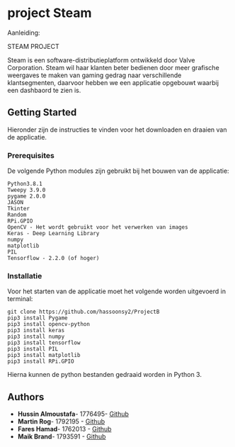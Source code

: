 # project Steam

Aanleiding:

STEAM PROJECT 

Steam is een software-distributieplatform ontwikkeld door Valve Corporation.
Steam wil haar klanten beter bedienen door meer grafische weergaves te maken van gaming gedrag naar verschillende klantsegmenten,
daarvoor hebben we een applicatie opgebouwt waarbij een dashbaord te zien is.

## Getting Started

Hieronder zijn de instructies te vinden voor het downloaden en draaien van de applicatie. 

### Prerequisites

De volgende Python modules zijn gebruikt bij het bouwen van de applicatie:

```
Python3.8.1
Tweepy 3.9.0  
pygame 2.0.0
JASON
Tkinter
Random
RPi.GPIO
OpenCV - Het wordt gebruikt voor het verwerken van images
Keras - Deep Learning Library
numpy
matplotlib
PIL
Tensorflow - 2.2.0 (of hoger)

```
### Installatie

Voor het starten van de applicatie moet het volgende worden uitgevoerd in terminal:

```
git clone https://github.com/hassoonsy2/ProjectB 
pip3 install Pygame
pip3 install opencv-python
pip3 install keras
pip3 install numpy
pip3 install tensorflow
pip3 install PIL
pip3 install matplotlib
pip3 install RPi.GPIO

``` 
Hierna kunnen de python bestanden gedraaid worden in Python 3. 

## Authors

* **Hussin Almoustafa**- 1776495- [Github](https://github.com/hassoonsy2)
* **Martin Rog**- 1792195  - [Github](https://github.com/martinrog)
* **Fares Hamad**- 1762013 - [Github](https://github.com/Fareshamad)
* **Maik Brand**- 1793591  - [Github](https://github.com/maikbrand1)

